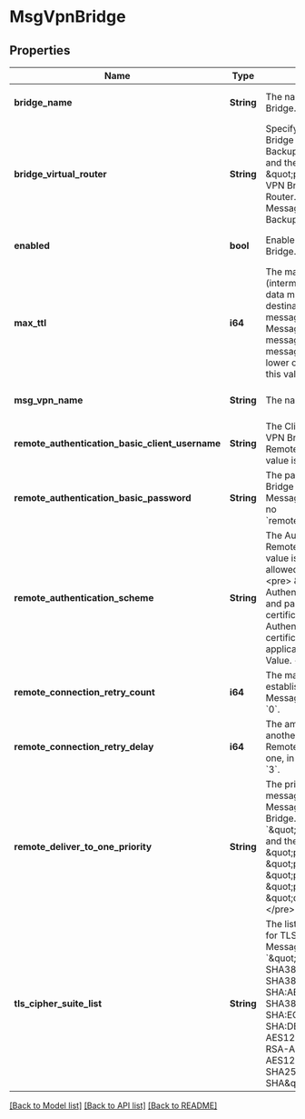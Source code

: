 # MsgVpnBridge

## Properties
Name | Type | Description | Notes
------------ | ------------- | ------------- | -------------
**bridge_name** | **String** | The name of the Message VPN Bridge. | [optional] [default to null]
**bridge_virtual_router** | **String** | Specify whether the Message VPN Bridge is used for the Primary or Backup Router. The allowed values and their meaning are:  &lt;pre&gt; \&quot;primary\&quot; - The Message VPN Bridge is used for the Primary Router. \&quot;backup\&quot; - The Message VPN Bridge is used for the Backup Router. &lt;/pre&gt;  | [optional] [default to null]
**enabled** | **bool** | Enable or disable the Message VPN Bridge. The default value is &#x60;false&#x60;. | [optional] [default to null]
**max_ttl** | **i64** | The maximum number of hops (intermediate routers through which data must pass between source and destination) that can occur before the message is discarded. When the Message VPN Bridge sends a message to the remote router, the message TTL value is assigned to the lower of the message current TTL or this value. The default value is &#x60;8&#x60;. | [optional] [default to null]
**msg_vpn_name** | **String** | The name of the Message VPN. | [optional] [default to null]
**remote_authentication_basic_client_username** | **String** | The Client Username the Message VPN Bridge uses to login to the Remote Message VPN. The default value is &#x60;\&quot;\&quot;&#x60;. | [optional] [default to null]
**remote_authentication_basic_password** | **String** | The password the Message VPN Bridge uses to login to the Remote Message VPN. The default is to have no &#x60;remoteAuthenticationBasicPassword&#x60;. | [optional] [default to null]
**remote_authentication_scheme** | **String** | The Authentication Scheme for the Remote Message VPN. The default value is &#x60;\&quot;basic\&quot;&#x60;. The allowed values and their meaning are:  &lt;pre&gt; \&quot;basic\&quot; - Basic Authentication Scheme (via username and password). \&quot;client-certificate\&quot; - Client Certificate Authentication Scheme (via certificate-file). \&quot;not-applicable\&quot; - Monitor Only Value. &lt;/pre&gt;  | [optional] [default to null]
**remote_connection_retry_count** | **i64** | The maximum number of attempts to establish connection to the Remote Message VPN. The default value is &#x60;0&#x60;. | [optional] [default to null]
**remote_connection_retry_delay** | **i64** | The amount of time before making another attempt to connect to the Remote Message VPN after a failed one, in seconds. The default value is &#x60;3&#x60;. | [optional] [default to null]
**remote_deliver_to_one_priority** | **String** | The priority for deliver-to-one (DTO) messages sent from the Remote Message VPN to the Message VPN Bridge. The default value is &#x60;\&quot;p1\&quot;&#x60;. The allowed values and their meaning are:  &lt;pre&gt; \&quot;p1\&quot; - Priority 1 (highest). \&quot;p2\&quot; - Priority 2. \&quot;p3\&quot; - Priority 3. \&quot;p4\&quot; - Priority 4 (lowest). \&quot;da\&quot; - Deliver Always. &lt;/pre&gt;  | [optional] [default to null]
**tls_cipher_suite_list** | **String** | The list of of cipher suites supported for TLS connections to the Remote Message VPN. The default value is &#x60;\&quot;ECDHE-RSA-AES256-GCM-SHA384:ECDHE-RSA-AES256-SHA384:ECDHE-RSA-AES256-SHA:AES256-GCM-SHA384:AES256-SHA256:AES256-SHA:ECDHE-RSA-DES-CBC3-SHA:DES-CBC3-SHA:ECDHE-RSA-AES128-GCM-SHA256:ECDHE-RSA-AES128-SHA256:ECDHE-RSA-AES128-SHA:AES128-GCM-SHA256:AES128-SHA256:AES128-SHA\&quot;&#x60;. | [optional] [default to null]

[[Back to Model list]](../README.md#documentation-for-models) [[Back to API list]](../README.md#documentation-for-api-endpoints) [[Back to README]](../README.md)


